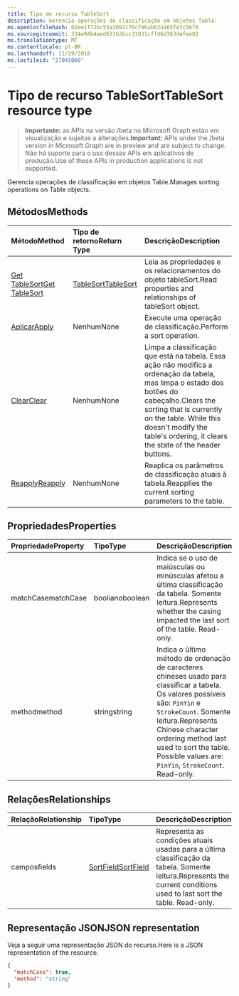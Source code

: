 ```yaml
---
title: Tipo de recurso TableSort
description: Gerencia operações de classificação em objetos Table.
ms.openlocfilehash: 02ee1f72bc53a3097c76cf9bab62a165fe3c56f8
ms.sourcegitcommit: 334e84b4aed63162bcc31831cffd6d363dafee02
ms.translationtype: MT
ms.contentlocale: pt-BR
ms.lasthandoff: 11/29/2018
ms.locfileid: "27041060"
---
```

# <a name="tablesort-resource-type"></a><span data-ttu-id="80fda-103">Tipo de recurso TableSort</span><span class="sxs-lookup"><span data-stu-id="80fda-103">TableSort resource type</span></span>

> <span data-ttu-id="80fda-104">**Importante:** as APIs na versão /beta no Microsoft Graph estão em visualização e sujeitas a alterações.</span><span class="sxs-lookup"><span data-stu-id="80fda-104">**Important:** APIs under the /beta version in Microsoft Graph are in preview and are subject to change.</span></span> <span data-ttu-id="80fda-105">Não há suporte para o uso dessas APIs em aplicativos de produção.</span><span class="sxs-lookup"><span data-stu-id="80fda-105">Use of these APIs in production applications is not supported.</span></span>

<span data-ttu-id="80fda-106">Gerencia operações de classificação em objetos Table.</span><span class="sxs-lookup"><span data-stu-id="80fda-106">Manages sorting operations on Table objects.</span></span>


## <a name="methods"></a><span data-ttu-id="80fda-107">Métodos</span><span class="sxs-lookup"><span data-stu-id="80fda-107">Methods</span></span>

| <span data-ttu-id="80fda-108">Método</span><span class="sxs-lookup"><span data-stu-id="80fda-108">Method</span></span>           | <span data-ttu-id="80fda-109">Tipo de retorno</span><span class="sxs-lookup"><span data-stu-id="80fda-109">Return Type</span></span>    |<span data-ttu-id="80fda-110">Descrição</span><span class="sxs-lookup"><span data-stu-id="80fda-110">Description</span></span>|
|:---------------|:--------|:----------|
|[<span data-ttu-id="80fda-111">Get TableSort</span><span class="sxs-lookup"><span data-stu-id="80fda-111">Get TableSort</span></span>](../api/tablesort-get.md) | [<span data-ttu-id="80fda-112">TableSort</span><span class="sxs-lookup"><span data-stu-id="80fda-112">TableSort</span></span>](tablesort.md) |<span data-ttu-id="80fda-113">Leia as propriedades e os relacionamentos do objeto tableSort.</span><span class="sxs-lookup"><span data-stu-id="80fda-113">Read properties and relationships of tableSort object.</span></span>|
|[<span data-ttu-id="80fda-114">Aplicar</span><span class="sxs-lookup"><span data-stu-id="80fda-114">Apply</span></span>](../api/tablesort-apply.md)|<span data-ttu-id="80fda-115">Nenhum</span><span class="sxs-lookup"><span data-stu-id="80fda-115">None</span></span>|<span data-ttu-id="80fda-116">Execute uma operação de classificação.</span><span class="sxs-lookup"><span data-stu-id="80fda-116">Perform a sort operation.</span></span>|
|[<span data-ttu-id="80fda-117">Clear</span><span class="sxs-lookup"><span data-stu-id="80fda-117">Clear</span></span>](../api/tablesort-clear.md)|<span data-ttu-id="80fda-118">Nenhum</span><span class="sxs-lookup"><span data-stu-id="80fda-118">None</span></span>|<span data-ttu-id="80fda-p102">Limpa a classificação que está na tabela. Essa ação não modifica a ordenação da tabela, mas limpa o estado dos botões do cabeçalho.</span><span class="sxs-lookup"><span data-stu-id="80fda-p102">Clears the sorting that is currently on the table. While this doesn't modify the table's ordering, it clears the state of the header buttons.</span></span>|
|[<span data-ttu-id="80fda-121">Reapply</span><span class="sxs-lookup"><span data-stu-id="80fda-121">Reapply</span></span>](../api/tablesort-reapply.md)|<span data-ttu-id="80fda-122">Nenhum</span><span class="sxs-lookup"><span data-stu-id="80fda-122">None</span></span>|<span data-ttu-id="80fda-123">Reaplica os parâmetros de classificação atuais à tabela.</span><span class="sxs-lookup"><span data-stu-id="80fda-123">Reapplies the current sorting parameters to the table.</span></span>|

## <a name="properties"></a><span data-ttu-id="80fda-124">Propriedades</span><span class="sxs-lookup"><span data-stu-id="80fda-124">Properties</span></span>
| <span data-ttu-id="80fda-125">Propriedade</span><span class="sxs-lookup"><span data-stu-id="80fda-125">Property</span></span>     | <span data-ttu-id="80fda-126">Tipo</span><span class="sxs-lookup"><span data-stu-id="80fda-126">Type</span></span>   |<span data-ttu-id="80fda-127">Descrição</span><span class="sxs-lookup"><span data-stu-id="80fda-127">Description</span></span>|
|:---------------|:--------|:----------|
|<span data-ttu-id="80fda-128">matchCase</span><span class="sxs-lookup"><span data-stu-id="80fda-128">matchCase</span></span>|<span data-ttu-id="80fda-129">booliano</span><span class="sxs-lookup"><span data-stu-id="80fda-129">boolean</span></span>|<span data-ttu-id="80fda-p103">Indica se o uso de maiúsculas ou minúsculas afetou a última classificação da tabela. Somente leitura.</span><span class="sxs-lookup"><span data-stu-id="80fda-p103">Represents whether the casing impacted the last sort of the table. Read-only.</span></span>|
|<span data-ttu-id="80fda-132">method</span><span class="sxs-lookup"><span data-stu-id="80fda-132">method</span></span>|<span data-ttu-id="80fda-133">string</span><span class="sxs-lookup"><span data-stu-id="80fda-133">string</span></span>|<span data-ttu-id="80fda-p104">Indica o último método de ordenação de caracteres chineses usado para classificar a tabela. Os valores possíveis são: `PinYin` e `StrokeCount`. Somente leitura.</span><span class="sxs-lookup"><span data-stu-id="80fda-p104">Represents Chinese character ordering method last used to sort the table. Possible values are: `PinYin`, `StrokeCount`. Read-only.</span></span>|

## <a name="relationships"></a><span data-ttu-id="80fda-137">Relações</span><span class="sxs-lookup"><span data-stu-id="80fda-137">Relationships</span></span>
| <span data-ttu-id="80fda-138">Relação</span><span class="sxs-lookup"><span data-stu-id="80fda-138">Relationship</span></span> | <span data-ttu-id="80fda-139">Tipo</span><span class="sxs-lookup"><span data-stu-id="80fda-139">Type</span></span>   |<span data-ttu-id="80fda-140">Descrição</span><span class="sxs-lookup"><span data-stu-id="80fda-140">Description</span></span>|
|:---------------|:--------|:----------|
|<span data-ttu-id="80fda-141">campos</span><span class="sxs-lookup"><span data-stu-id="80fda-141">fields</span></span>|[<span data-ttu-id="80fda-142">SortField</span><span class="sxs-lookup"><span data-stu-id="80fda-142">SortField</span></span>](sortfield.md)|<span data-ttu-id="80fda-p105">Representa as condições atuais usadas para a última classificação da tabela. Somente leitura.</span><span class="sxs-lookup"><span data-stu-id="80fda-p105">Represents the current conditions used to last sort the table. Read-only.</span></span>|

## <a name="json-representation"></a><span data-ttu-id="80fda-145">Representação JSON</span><span class="sxs-lookup"><span data-stu-id="80fda-145">JSON representation</span></span>

<span data-ttu-id="80fda-146">Veja a seguir uma representação JSON do recurso.</span><span class="sxs-lookup"><span data-stu-id="80fda-146">Here is a JSON representation of the resource.</span></span>

<!-- {
  "blockType": "resource",
  "optionalProperties": [

  ],
  "@odata.type": "microsoft.graph.tableSort"
}-->

```json
{
  "matchCase": true,
  "method": "string"
}

```

<!-- uuid: 8fcb5dbc-d5aa-4681-8e31-b001d5168d79
2015-10-25 14:57:30 UTC -->
<!-- {
  "type": "#page.annotation",
  "description": "TableSort resource",
  "keywords": "",
  "section": "documentation",
  "tocPath": ""
}-->